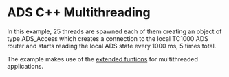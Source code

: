 # ADS C++ Multithreading 

In this example, 25 threads are spawned each of them creating an object of type ADS_Access which creates a connection to the local TC1000 ADS router and starts reading the local ADS state every 1000 ms, 5 times total.

The example makes use of the [extended funtions](https://infosys.beckhoff.com/content/1033/tc3_adsdll2/117533963.html?id=4578956694695684431  ) for multithreaded applications.

